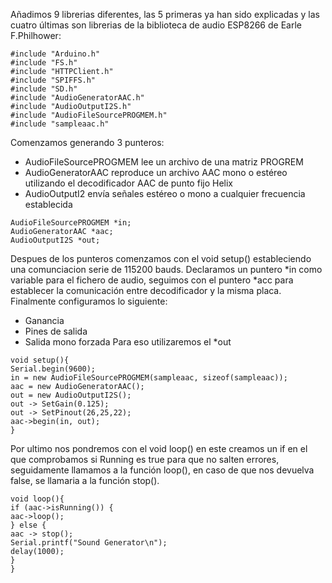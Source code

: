 Añadimos 9 librerias diferentes, las 5 primeras ya han sido explicadas y las cuatro últimas son librerias de la biblioteca de audio ESP8266 de Earle F.Philhower:
```
#include "Arduino.h"
#include "FS.h"
#include "HTTPClient.h"
#include "SPIFFS.h"
#include "SD.h"
#include "AudioGeneratorAAC.h"
#include "AudioOutputI2S.h"
#include "AudioFileSourcePROGMEM.h"
#include "sampleaac.h"
```
Comenzamos generando 3 punteros:
- AudioFileSourcePROGMEM lee un archivo de una matriz PROGREM
- AudioGeneratorAAC reproduce un archivo AAC mono o estéreo utilizando el decodificador AAC de punto fijo Helix
- AudioOutputI2 envía señales estéreo o mono a cualquier frecuencia establecida
```
AudioFileSourcePROGMEM *in;
AudioGeneratorAAC *aac;
AudioOutputI2S *out;
```
Despues de los punteros comenzamos con el void setup() estableciendo una comunciacion serie de 115200 bauds. Declaramos un puntero *in como variable para el fichero de audio, seguimos con el puntero *acc para establecer la comunicación entre decodificador y la misma placa. Finalmente configuramos lo siguiente:
- Ganancia
- Pines de salida
- Salida mono forzada
Para eso utilizaremos el *out
```
void setup(){
Serial.begin(9600);
in = new AudioFileSourcePROGMEM(sampleaac, sizeof(sampleaac));
aac = new AudioGeneratorAAC();
out = new AudioOutputI2S();
out -> SetGain(0.125);
out -> SetPinout(26,25,22);
aac->begin(in, out);
}
```
Por ultimo nos pondremos con el void loop() en este creamos un if en el que comprobamos si Running es true para que no salten errores, seguidamente llamamos a la función loop(), en caso de que nos devuelva false, se llamaria a la función stop().
```
void loop(){
if (aac->isRunning()) {
aac->loop();
} else {
aac -> stop();
Serial.printf("Sound Generator\n");
delay(1000);
}
}
```